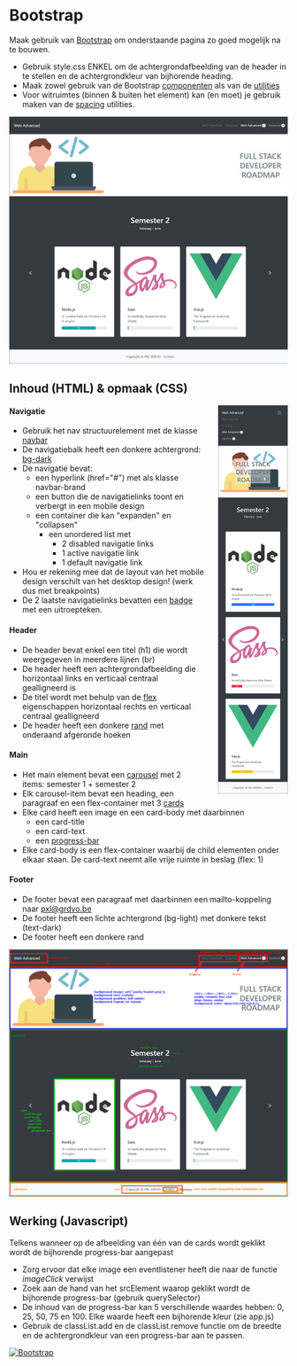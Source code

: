# Bootstrap
Maak gebruik van [Bootstrap](https://getbootstrap.com/docs/4.0/getting-started/introduction/) om onderstaande pagina zo goed mogelijk na te bouwen.
- Gebruik style.css ENKEL om de achtergrondafbeelding van de header in te stellen en de achtergrondkleur van bijhorende heading.
- Maak zowel gebruik van de Bootstrap [componenten](https://getbootstrap.com/docs/4.0/components/alerts/) als van de [utilities](https://getbootstrap.com/docs/4.0/utilities/borders/)
- Voor witruimtes (binnen & buiten het element) kan (en moet) je gebruik maken van de [spacing](https://getbootstrap.com/docs/5.0/utilities/spacing/#notation) utilities.

<img alt="mobile" src="https://github.com/PXL-1DVO-WebAdvanced/bootstrap/blob/media/images/desktop-orig.png?raw=true">

## Inhoud (HTML) & opmaak (CSS)
<img alt="mobile" src="https://github.com/PXL-1DVO-WebAdvanced/bootstrap/blob/media/images/mobile.png?raw=true" style="float:right; margin-left: 5%" width="25%">


#### Navigatie
- Gebruik het nav structuurelement met de klasse [navbar](https://getbootstrap.com/docs/4.0/components/navbar/)
- De navigatiebalk heeft een donkere achtergrond: [bg-dark](https://getbootstrap.com/docs/4.0/utilities/colors/#background-color)
- De navigatie bevat:
    - een hyperlink (href="#") met als klasse navbar-brand
    - een button die de navigatielinks toont en verbergt in een mobile design
    - een container die kan "expanden" en "collapsen" 
        - een unordered list met
            - 2 disabled navigatie links
            - 1 active navigatie link
            - 1 default navigatie link
- Hou er rekening mee dat de layout van het mobile design verschilt van het desktop design! (werk dus met breakpoints)
- De 2 laatste navigatielinks bevatten een [badge](https://getbootstrap.com/docs/4.0/components/badge/#pill-badges) met een uitroepteken.

#### Header
- De header bevat enkel een titel (h1) die wordt weergegeven in meerdere lijnen (br) 
- De header heeft een achtergrondafbeelding die horizontaal links en verticaal centraal gealligneerd is
- De titel wordt met behulp van de [flex](https://getbootstrap.com/docs/5.0/utilities/flex/) eigenschappen horizontaal rechts en verticaal centraal gealligneerd
- De header heeft een donkere [rand](https://getbootstrap.com/docs/5.0/utilities/borders/#border-color) met onderaand afgeronde hoeken

#### Main
- Het main element bevat een [carousel](https://getbootstrap.com/docs/5.0/components/carousel/#with-controls) met 2 items: semester 1 + semester 2
- Elk carousel-item bevat een heading, een paragraaf en een flex-container met 3 [cards](https://getbootstrap.com/docs/5.0/components/card/#example)
- Elke card heeft een image en een card-body met daarbinnen
    - een card-title
    - een card-text
    - een [progress-bar](https://getbootstrap.com/docs/5.0/components/progress/#backgrounds)
- Elke card-body is een flex-container waarbij de child elementen onder elkaar staan. De card-text neemt alle vrije ruimte in beslag (flex: 1)

#### Footer
- De footer bevat een paragraaf met daarbinnen een mailto-koppeling naar pxl@grdvo.be
- De footer heeft een lichte achtergrond (bg-light) met donkere tekst (text-dark)
- De footer heeft een donkere rand

<img alt="mobile" src="https://github.com/PXL-1DVO-WebAdvanced/bootstrap/blob/media/images/desktop.png?raw=true">

## Werking (Javascript)
Telkens wanneer op de afbeelding van één van de cards wordt geklikt wordt de bijhorende progress-bar aangepast
- Zorg ervoor dat elke image een eventlistener heeft die naar de functie *imageClick* verwijst
- Zoek aan de hand van het srcElement waarop geklikt wordt de bijhorende progress-bar (gebruik querySelector)
- De inhoud van de progress-bar kan 5 verschillende waardes hebben: 0, 25, 50, 75 en 100. Elke waarde heeft een bijhorende kleur (zie app.js)
- Gebruik de classList.add en de classList.remove functie om de breedte en de achtergrondkleur van een progress-bar aan te passen.

[![Bootstrap](http://img.youtube.com/vi/-qMHa7Mec5w/0.jpg)](http://www.youtube.com/watch?v=-qMHa7Mec5w "Video Title")
